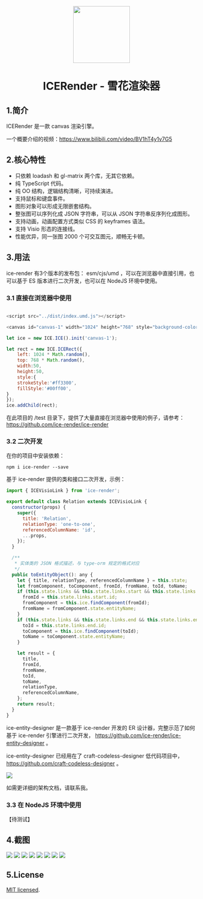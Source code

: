 <p align="center">
<img width="150" src="./tests/assets/ice-render.png">
</p>

<h1 align="center">ICERender - 雪花渲染器</h1>

## 1.简介

ICERender 是一款 canvas 渲染引擎。

一个概要介绍的视频：https://www.bilibili.com/video/BV1hT4y1v7G5

## 2.核心特性

- 只依赖 loadash 和 gl-matrix 两个库，无其它依赖。
- 纯 TypeScript 代码。
- 纯 OO 结构，逻辑结构清晰，可持续演进。
- 支持鼠标和键盘事件。
- 图形对象可以形成无限嵌套结构。
- 整张图可以序列化成 JSON 字符串，可以从 JSON 字符串反序列化成图形。
- 支持动画，动画配置方式类似 CSS 的 keyframes 语法。
- 支持 Visio 形态的连接线。
- 性能优异，同一张图 2000 个可交互图元，顺畅无卡顿。

## 3.用法

ice-render 有3个版本的发布包： esm/cjs/umd ，可以在浏览器中直接引用，也可以基于 ES 版本进行二次开发，也可以在 NodeJS 环境中使用。

### 3.1 直接在浏览器中使用

```javascript

<script src="../dist/index.umd.js"></script>

<canvas id="canvas-1" width="1024" height="768" style="background-color: #f7f7f7;"></canvas>

let ice = new ICE.ICE().init('canvas-1');

let rect = new ICE.ICERect({
    left: 1024 * Math.random(),
    top: 768 * Math.random(),
    width:50,
    height:50,
    style:{
    strokeStyle:'#ff3300',
    fillStyle:'#00ff00',
}
});
ice.addChild(rect);

```

在此项目的 /test 目录下，提供了大量直接在浏览器中使用的例子，请参考： https://github.com/ice-render/ice-render

### 3.2 二次开发

在你的项目中安装依赖：

```shell
npm i ice-render --save
```

基于 ice-render 提供的类和接口二次开发，示例：

```javascript
import { ICEVisioLink } from 'ice-render';

export default class Relation extends ICEVisioLink {
  constructor(props) {
    super({
      title: 'Relation',
      relationType: 'one-to-one',
      referencedColumnName: 'id',
      ...props,
    });
  }

  /**
   * 实体类的 JSON 格式描述，与 type-orm 规定的格式对应
   */
  public toEntityObject(): any {
    let { title, relationType, referencedColumnName } = this.state;
    let fromComponent, toComponent, fromId, fromName, toId, toName;
    if (this.state.links && this.state.links.start && this.state.links.start.id) {
      fromId = this.state.links.start.id;
      fromComponent = this.ice.findComponent(fromId);
      fromName = fromComponent.state.entityName;
    }
    if (this.state.links && this.state.links.end && this.state.links.end.id) {
      toId = this.state.links.end.id;
      toComponent = this.ice.findComponent(toId);
      toName = toComponent.state.entityName;
    }

    let result = {
      title,
      fromId,
      fromName,
      toId,
      toName,
      relationType,
      referencedColumnName,
    };
    return result;
  }
}

```

ice-entity-designer 是一款基于 ice-render 开发的 ER 设计器，完整示范了如何基于 ice-render 引擎进行二次开发， https://github.com/ice-render/ice-entity-designer 。

ice-entity-designer 已经用在了 craft-codeless-designer 低代码项目中， https://github.com/craft-codeless-designer 。

<img src="./tests/assets/11.png">

如需更详细的架构文档，请联系我。

### 3.3 在 NodeJS 环境中使用

【待测试】

## 4.截图

<img src="./tests/assets/1.png">

<img src="./tests/assets/2.png">

<img src="./tests/assets/3.png">

<img src="./tests/assets/4.png">

<img src="./tests/assets/5.png">

<img src="./tests/assets/6.png">

<img src="./tests/assets/10.png">

<img src="./tests/assets/7.png">

## 5.License
[MIT licensed](./LICENSE).
